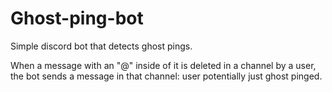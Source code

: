 # Ghost-ping-bot
Simple discord bot that detects ghost pings. 

When a message with an "@" inside of it is deleted in a channel by a user, 
the bot sends a message in that channel: user potentially just ghost pinged. 
